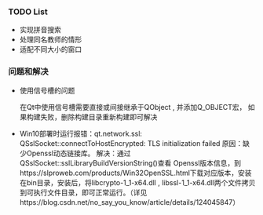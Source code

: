 ### TODO List
* 实现拼音搜索
* 处理同名教师的情形
* 适配不同大小的窗口


### 问题和解决

* 使用信号槽的问题

    在Qt中使用信号槽需要直接或间接继承于QObject , 并添加Q_OBJECT宏， 如果构建失败，删除构建目录重新构建即可解决

* Win10部署时运行报错：qt.network.ssl: QSslSocket::connectToHostEncrypted: TLS initialization failed
    原因：缺少Openssl动态链接库。
    解决：通过 QSslSocket::sslLibraryBuildVersionString()查看 Openssl版本信息，到https://slproweb.com/products/Win32OpenSSL.html下载对应版本，安装在bin目录，安装后，将libcrypto-1_1-x64.dll , libssl-1_1-x64.dll两个文件拷贝到可执行文件目录，即可正常运行。（详见https://blog.csdn.net/no_say_you_know/article/details/124045847）
    
